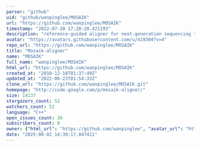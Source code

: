 ```yaml
---
parser: "github"
uid: "github/wanpinglee/MOSAIK"
url: "https://github.com/wanpinglee/MOSAIK"
timestamp: "2022-07-20 17:28:20.421193"
description: "reference-guided aligner for next-generation sequencing technologies"
avatar: "https://avatars.githubusercontent.com/u/419304?v=4"
repo_url: "https://github.com/wanpinglee/MOSAIK"
title: "Mosaik-aligner"
name: "MOSAIK"
full_name: "wanpinglee/MOSAIK"
html_url: "https://github.com/wanpinglee/MOSAIK"
created_at: "2010-12-18T01:37:49Z"
updated_at: "2022-06-23T01:54:33Z"
clone_url: "https://github.com/wanpinglee/MOSAIK.git"
homepage: "http://code.google.com/p/mosaik-aligner/"
size: 14137
stargazers_count: 52
watchers_count: 52
language: "C++"
open_issues_count: 30
subscribers_count: 8
owner: {"html_url": "https://github.com/wanpinglee", "avatar_url": "https://avatars.githubusercontent.com/u/419304?v=4", "login": "wanpinglee", "type": "User"}
date: "2025-08-02 14:30:17.847411"
---
```


